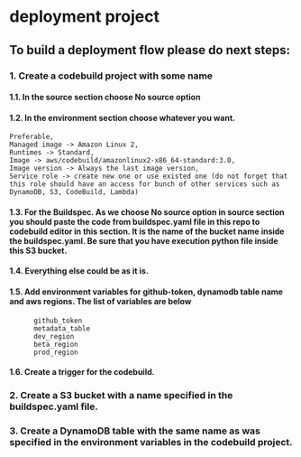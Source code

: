 # deployment project

## To build a deployment flow please do next steps:

### 1. Create a codebuild project with some name
   #### 1.1. In the **source** section choose **No source** option
   #### 1.2. In the environment section choose whatever you want.
    Preferable, 
    Managed image -> Amazon Linux 2, 
    Runtimes -> Standard, 
    Image -> aws/codebuild/amazonlinux2-x86_64-standard:3.0, 
    Image version -> Always the last image version, 
    Service role -> create new one or use existed one (do not forget that this role should have an access for bunch of other services such as DynamoDB, S3, CodeBuild, Lambda)
   #### 1.3. For the Buildspec. As we choose **No source** option in **source** section you should paste the code from buildspec.yaml file in this repo to codebuild editor in this section. It is the name of the bucket name inside the buildspec.yaml. Be sure that you have execution python file inside this S3 bucket. 
   #### 1.4. Everything else could be as it is.
   #### 1.5. Add environment variables for github-token, dynamodb table name and aws regions. The list of variables are below
```
      github_token
      metadata_table
      dev_region
      beta_region
      prod_region
```
   #### 1.6. Create a trigger for the codebuild. 

### 2. Create a S3 bucket with a name specified in the buildspec.yaml file.
### 3. Create a DynamoDB table with the same name as was specified in the environment variables in the codebuild project.

